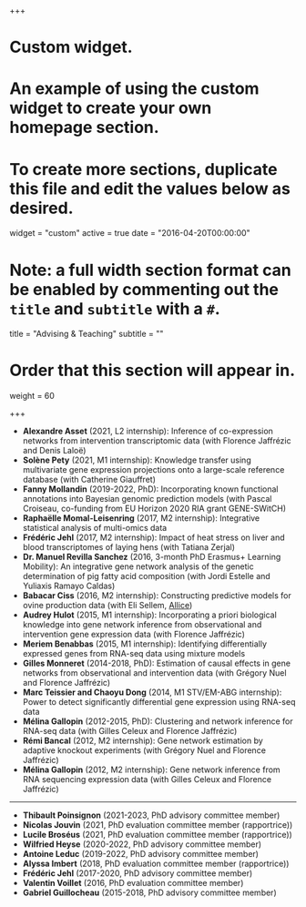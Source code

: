 +++
# Custom widget.
# An example of using the custom widget to create your own homepage section.
# To create more sections, duplicate this file and edit the values below as desired.
widget = "custom"
active = true
date = "2016-04-20T00:00:00"

# Note: a full width section format can be enabled by commenting out the `title` and `subtitle` with a `#`.
title = "Advising & Teaching"
subtitle = ""

# Order that this section will appear in.
weight = 60

+++

- **Alexandre Asset** (2021, L2 internship): Inference of co-expression networks from intervention transcriptomic data (with Florence Jaffrézic and Denis Laloë)
- **Solène Pety** (2021, M1 internship): Knowledge transfer using multivariate gene expression projections onto a large-scale reference database (with Catherine Giauffret)
- **Fanny Mollandin** (2019-2022, PhD): Incorporating known functional annotations into Bayesian genomic prediction models (with Pascal Croiseau, co-funding from EU Horizon 2020 RIA grant GENE-SWitCH)
- **Raphaëlle Momal-Leisenring** (2017, M2 internship): Integrative statistical analysis of multi-omics data
- **Frédéric Jehl** (2017, M2 internship): Impact of heat stress on liver and blood transcriptomes of laying hens (with Tatiana Zerjal)
- **Dr. Manuel Revilla Sanchez** (2016, 3-month PhD Erasmus+ Learning Mobility): An integrative gene network analysis of the genetic determination of pig fatty acid composition (with Jordi Estelle and Yuliaxis Ramayo Caldas)
- **Babacar Ciss** (2016, M2 internship): Constructing predictive models for ovine production data (with Eli Sellem, [Allice](http://www.allice.fr/))
- **Audrey Hulot** (2015, M1 internship): Incorporating a priori biological knowledge into gene network inference from observational and intervention gene expression data (with Florence Jaffrézic)
- **Meriem Benabbas** (2015, M1 internship): Identifying differentially expressed genes from RNA-seq data using mixture models
- **Gilles Monneret** (2014-2018, PhD): Estimation of causal effects in gene networks from observational and intervention data (with Grégory Nuel and Florence Jaffrézic)
- **Marc Teissier and Chaoyu Dong** (2014, M1 STV/EM-ABG internship): Power to detect significantly differential gene expression using RNA-seq data
- **Mélina Gallopin** (2012-2015, PhD): Clustering and network inference for RNA-seq data (with Gilles Celeux and Florence Jaffrézic)
- **Rémi Bancal** (2012, M2 internship): Gene network estimation by adaptive knockout experiments (with Grégory Nuel and Florence Jaffrézic)
- **Mélina Gallopin** (2012, M2 internship): Gene network inference from RNA sequencing expression data (with Gilles Celeux and Florence Jaffrézic)
  
---
  
- **Thibault Poinsignon** (2021-2023, PhD advisory committee member)
- **Nicolas Jouvin** (2021, PhD evaluation committee member (rapportrice))
- **Lucile Broséus** (2021, PhD evaluation committee member (rapportrice))
- **Wilfried Heyse** (2020-2022, PhD advisory committee member)
- **Antoine Leduc** (2019-2022, PhD advisory committee member)
- **Alyssa Imbert** (2018, PhD evaluation committee member (rapportrice))
- **Frédéric Jehl** (2017-2020, PhD advisory committee member)
- **Valentin Voillet** (2016, PhD evaluation committee member)
- **Gabriel Guillocheau** (2015-2018, PhD advisory committee member)
